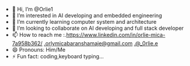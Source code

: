 - 👋 Hi, I’m @Orlie1
- 👀 I’m interested in AI developing and embedded engineering 
- 🌱 I’m currently learning computer system and architecture
- 💞️ I’m looking to collaborate on AI developing and full stack developer
- 📫 How to reach me :.https://www.linkedin.com/in/orlie-mica-7a958b362/
                       .orlymicabaranshamaje@gmail.com
                       .@_0rlie.e
- 😄 Pronouns: Him/Me
- ⚡ Fun fact: coding,keyboard typing...
  

<!---
Orlie1/Orlie1 is a ✨ special ✨ repository because its `README.md` (this file) appears on your GitHub profile.
You can click the Preview link to take a look at your changes.
--->
